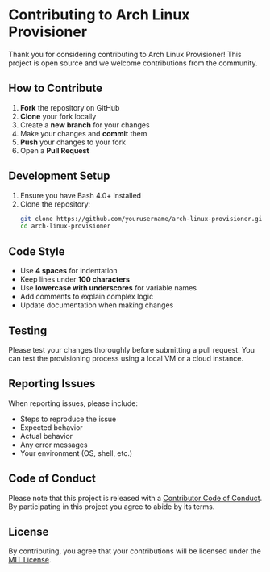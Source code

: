 # Contributing to Arch Linux Provisioner

Thank you for considering contributing to Arch Linux Provisioner! This project is open source and we welcome contributions from the community.

## How to Contribute

1. **Fork** the repository on GitHub
2. **Clone** your fork locally
3. Create a **new branch** for your changes
4. Make your changes and **commit** them
5. **Push** your changes to your fork
6. Open a **Pull Request**

## Development Setup

1. Ensure you have Bash 4.0+ installed
2. Clone the repository:
   ```bash
   git clone https://github.com/yourusername/arch-linux-provisioner.git
   cd arch-linux-provisioner
   ```

## Code Style

- Use **4 spaces** for indentation
- Keep lines under **100 characters**
- Use **lowercase with underscores** for variable names
- Add comments to explain complex logic
- Update documentation when making changes

## Testing

Please test your changes thoroughly before submitting a pull request. You can test the provisioning process using a local VM or a cloud instance.

## Reporting Issues

When reporting issues, please include:
- Steps to reproduce the issue
- Expected behavior
- Actual behavior
- Any error messages
- Your environment (OS, shell, etc.)

## Code of Conduct

Please note that this project is released with a [Contributor Code of Conduct](CODE_OF_CONDUCT.md). By participating in this project you agree to abide by its terms.

## License

By contributing, you agree that your contributions will be licensed under the [MIT License](LICENSE).
